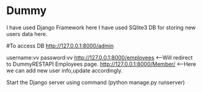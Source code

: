 # Dummy
I have used Django Framework here
I have used SQlite3 DB for storing new users data here.


#To access DB   http://127.0.0.1:8000/admin  

username:vv  password:vv
http://127.0.0.1:8000/employees    <--Will redirect to DummyRESTAPI Employees page.
http://127.0.0.1:8000/Member/      <--Here we can add new user info,update accordingly.



Start the Django server using command (python manage.py runserver)
